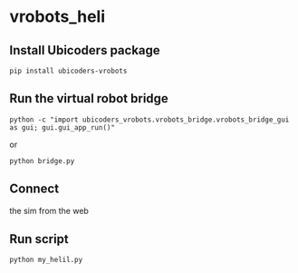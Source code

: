 # vrobots_heli


## Install Ubicoders package
```
pip install ubicoders-vrobots
```

## Run the virtual robot bridge
```
python -c "import ubicoders_vrobots.vrobots_bridge.vrobots_bridge_gui as gui; gui.gui_app_run()"
```
or
```
python bridge.py
```

## Connect
the sim from the web

## Run script
```
python my_helil.py
```
